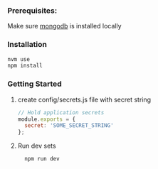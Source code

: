 ### Prerequisites:

Make sure [mongodb](https://www.mongodb.com/) is installed locally

### Installation

```sh
nvm use
npm install
```

### Getting Started

1. create config/secrets.js file with secret string

   ```js
   // Hold application secrets
   module.exports = {
     secret: 'SOME_SECRET_STRING'
   };
   ```

2. Run dev sets

   ```sh
     npm run dev
   ```
